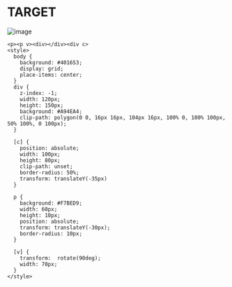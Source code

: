 # TARGET

![image](https://github.com/gaschneider/cssbattle/assets/16023844/41339e3f-6c0b-443c-aab8-6f0888f012f3)

```
<p><p v><div></div><div c>
<style>
  body {
    background: #401653;
    display: grid;
    place-items: center;
  }
  div {
    z-index: -1;
    width: 120px;
    height: 150px;
    background: #A94EA4;
    clip-path: polygon(0 0, 16px 16px, 104px 16px, 100% 0, 100% 100px, 50% 100%, 0 100px);
  }

  [c] {
    position: absolute;
    width: 100px;
    height: 80px;
    clip-path: unset;
    border-radius: 50%;
    transform: translateY(-35px)
  }

  p {
    background: #F7BED9;
    width: 60px;
    height: 10px;
    position: absolute;
    transform: translateY(-30px);
    border-radius: 10px;
  }

  [v] {
    transform:  rotate(90deg);
    width: 70px;
  }
</style>
```
